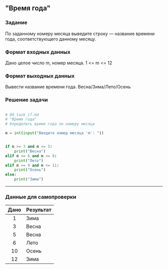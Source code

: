 ## "Время года"

### Задание

По заданному номеру месяца выведите строку — название времени года, соответствующего данному месяцу.

### Формат входных данных

Дано целое число m, номер месяца. 1 <= m <= 12

### Формат выходных данных

Вывести название времени года. Весна/Зима/Лето/Осень

### Решение задачи

```python

# 09_task_if.md
# "Время года"
# Определить время года по номеру месяца

m = int(input("Введите номер месяца 'm': "))


if m >= 3 and m <= 5:
    print("Весна")
elif m >= 6 and m <= 8:
    print("Лето")
elif m >= 9 and m <= 11:
    print("Осень")
else:
    print("Зима")
```

---

### Данные для самопроверки

| Дано | Результат |
| :---: | --- |
|    1    | Зима |
|    3    | Весна  |
|    5    | Весна  |
|    6    | Лето  |
|    10    | Осень  |
|    12    | Зима  |
